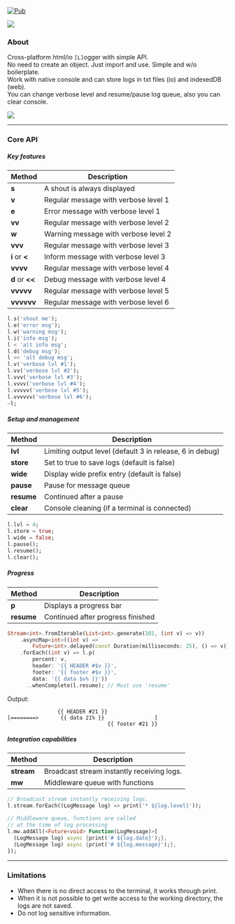 [![Pub](https://img.shields.io/pub/v/l.svg)](https://pub.dartlang.org/packages/l)  
  
![](https://github.com/PlugFox/l/raw/master/.img/l.png)  
  
### About  
Cross-platform html/io `[L]`ogger with simple API.  
No need to create an object. Just import and use. Simple and w/o boilerplate.  
Work with native console and can store logs in txt files (io) and indexedDB (web).  
You can change verbose level and resume/pause log queue, also you can clear console.  
  
  
![](https://github.com/PlugFox/l/raw/master/.img/l.gif)  
  
---
  
### Core API  
  
##### Key features  
  
| Method          | Description                          |
|-----------------|--------------------------------------|
| **s**           | A shout is always displayed          |
| **v**           | Regular message with verbose level 1 |
| **e**           | Error message with verbose level 1   |
| **vv**          | Regular message with verbose level 2 |
| **w**           | Warning message with verbose level 2 |
| **vvv**         | Regular message with verbose level 3 |
| **i** or **<**  | Inform message with verbose level 3  |
| **vvvv**        | Regular message with verbose level 4 |
| **d** or **<<** | Debug message with verbose level 4   |
| **vvvvv**       | Regular message with verbose level 5 |
| **vvvvvv**      | Regular message with verbose level 6 |
  
```dart
l.s('shout me');
l.e('error msg');
l.w('warning msg');
l.i('info msg');
l < 'alt info msg';
l.d('debug msg');
l << 'alt debug msg';
l.v('verbose lvl #1');
l.vv('verbose lvl #2');
l.vvv('verbose lvl #3');
l.vvvv('verbose lvl #4');
l.vvvvv('verbose lvl #5');
l.vvvvvv('verbose lvl #6');
~l;
```  
  
  
##### Setup and management  
  
| Method        | Description                                              |
|---------------|----------------------------------------------------------|
| **lvl**       | Limiting output level (default 3 in release, 6 in debug) |
| **store**     | Set to true to save logs (default is false)              |
| **wide**      | Display wide prefix entry (default is false)             |
| **pause**     | Pause for message queue                                  |
| **resume**    | Continued after a pause                                  |
| **clear**     | Console cleaning (if a terminal is connected)            |
  
```dart
l.lvl = 4;
l.store = true;
l.wide = false;
l.pause();
l.resume();
l.clear();
```  
  

##### Progress  
  
| Method         | Description                          |
|----------------|--------------------------------------|
| **p**          | Displays a progress bar              |
| **resume**     | Continued after progress finished    |
  
```dart
Stream<int>.fromIterable(List<int>.generate(101, (int v) => v))
    .asyncMap<int>((int v) =>
        Future<int>.delayed(const Duration(milliseconds: 25), () => v))
    .forEach((int v) => l.p(
        percent: v,
        header: '{{ HEADER #$v }}',
        footer: '{{ footer #$v }}',
        data: '{{ data $v% }}'))
      ..whenComplete(l.resume); // Must use 'resume'
```  

Output:
```
                {{ HEADER #21 }}
[========>       {{ data 21% }}                ]
                                {{ footer #21 }}
```
  
  
##### Integration capabilities  
  
| Method        | Description                                |
|---------------|--------------------------------------------|
| **stream**    | Broadcast stream instantly receiving logs. |
| **mw**        | Middleware queue with functions            |
```dart
// Broadcast stream instantly receiving logs.
l.stream.forEach((LogMessage log) => print('* ${log.level}'));

// Middleware queue, functions are called 
// at the time of log processing
l.mw.addAll(<Future<void> Function(LogMessage)>[
  (LogMessage log) async {print('# ${log.date}');},
  (LogMessage log) async {print('# ${log.message}');},
]);
```  
  
  
---
  
### Limitations  
  
* When there is no direct access to the terminal, it works through print.  
* When it is not possible to get write access to the working directory, the logs are not saved.  
* Do not log sensitive information.  
  
    
  